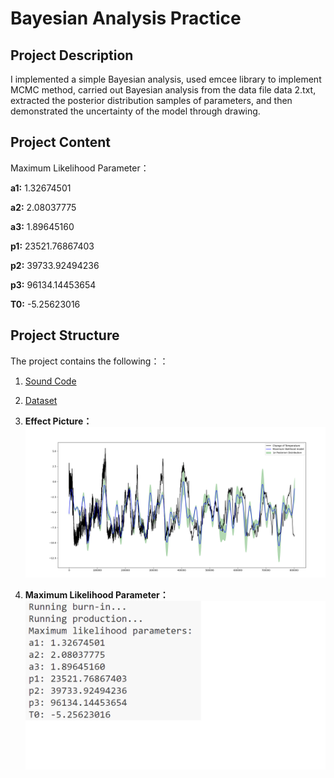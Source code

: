 # Bayesian Analysis Practice

## Project Description

I implemented a simple Bayesian analysis, used emcee library to implement MCMC method, carried out Bayesian analysis from the data file data 2.txt, extracted the posterior distribution samples of parameters, and then demonstrated the uncertainty of the model through drawing.

## Project Content
Maximum Likelihood Parameter：

**a1:** 1.32674501

**a2:** 2.08037775

**a3:** 1.89645160

**p1:** 23521.76867403

**p2:** 39733.92494236

**p3:** 96134.14453654

**T0:** -5.25623016


## Project Structure

The project contains the following：：

1. [Sound Code](../py%20document/Bayesian%20Analysis.py)

2. [Dataset](../dataset/data%202.txt)

3. **Effect Picture：**
![Effect Picture](Effect%20Picture.png)

4. **Maximum Likelihood Parameter：**
![Maximum Likelihood Parameter](Maximum%20Likelihood%20Parameter.png)

